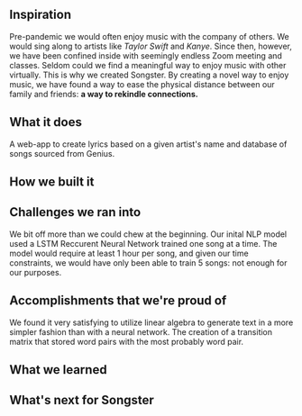 ## Inspiration
Pre-pandemic we would often enjoy music with the company of others. We would sing along to artists like *Taylor Swift* and *Kanye*. Since then, however, we have been confined inside with seemingly endless Zoom meeting and classes. Seldom could we find a meaningful way to enjoy music with other virtually. This is why we created Songster. By creating a novel way to enjoy music, we have found a way to ease the physical distance between our family and friends: **a way to rekindle connections.** 

## What it does
A web-app to create lyrics based on a given artist's name and database of songs sourced from Genius.

## How we built it

## Challenges we ran into
We bit off more than we could chew at the beginning. Our inital NLP model used a LSTM Reccurent Neural Network trained one song at a time. The model would require at least 1 hour per song, and given our time constraints, we would have only been able to train 5 songs: not enough for our purposes.

## Accomplishments that we're proud of
We found it very satisfying to utilize linear algebra to generate text in a more simpler fashion than with a neural network. The creation of a transition matrix that stored word pairs with the most probably word pair.

## What we learned

## What's next for Songster

